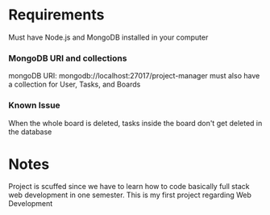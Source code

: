 # Requirements
Must have Node.js and MongoDB installed in your computer

### MongoDB URI and collections
mongoDB URI: mongodb://localhost:27017/project-manager
must also have a collection for User, Tasks, and Boards

### Known Issue
When the whole board is deleted, tasks inside the board don't get deleted in the database



# Notes
Project is scuffed since we have to learn how to code basically full stack web development in one semester. This is my first project regarding Web Development
